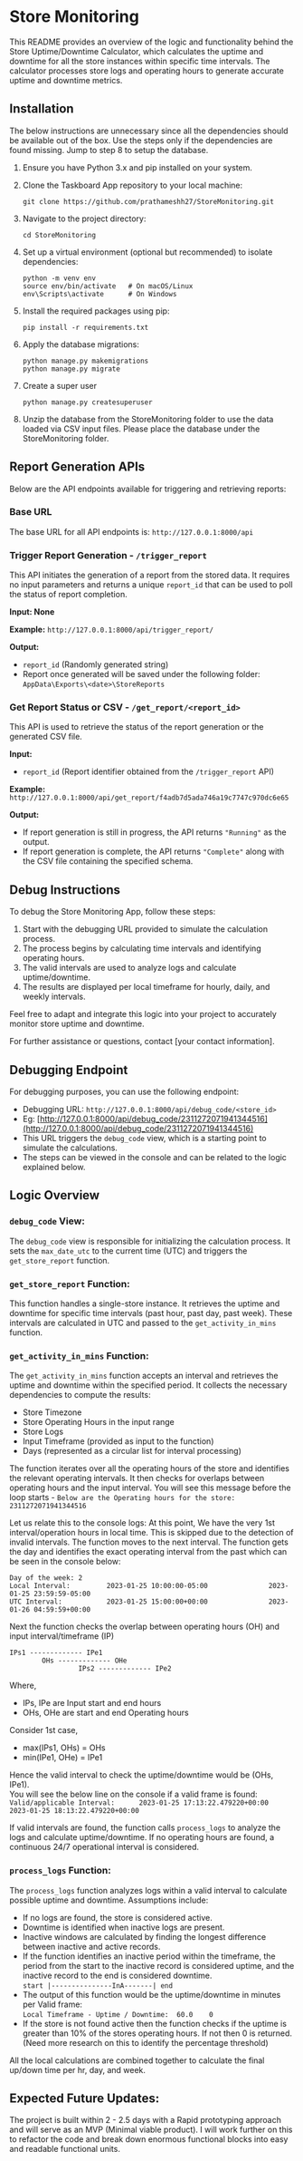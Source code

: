 # Store Monitoring

This README provides an overview of the logic and functionality behind the Store Uptime/Downtime Calculator, which calculates the uptime and downtime for all the store instances within specific time intervals. The calculator processes store logs and operating hours to generate accurate uptime and downtime metrics.

## Installation
The below instructions are unnecessary since all the dependencies should be available out of the box.
Use the steps only if the dependencies are found missing.
Jump to step 8 to setup the database.

1. Ensure you have Python 3.x and pip installed on your system.

2. Clone the Taskboard App repository to your local machine:
   ```shell
   git clone https://github.com/prathameshh27/StoreMonitoring.git
   ```

3. Navigate to the project directory:
   ```shell
   cd StoreMonitoring
   ```

4. Set up a virtual environment (optional but recommended) to isolate dependencies:
   ```shell
   python -m venv env
   source env/bin/activate   # On macOS/Linux
   env\Scripts\activate      # On Windows
   ```

5. Install the required packages using pip:
    ```shell
    pip install -r requirements.txt
    ```

6. Apply the database migrations:
    ```shell
    python manage.py makemigrations
    python manage.py migrate
    ```

7. Create a super user
    ```shell
    python manage.py createsuperuser
    ```

8. Unzip the database from the StoreMonitoring folder to use the data loaded via CSV input files.
Please place the database under the StoreMonitoring folder.


## Report Generation APIs
Below are the API endpoints available for triggering and retrieving reports:

### Base URL

The base URL for all API endpoints is: `http://127.0.0.1:8000/api`


### Trigger Report Generation - `/trigger_report`

This API initiates the generation of a report from the stored data. It requires no input parameters and returns a unique `report_id` that can be used to poll the status of report completion.

**Input: None**

**Example:**
`http://127.0.0.1:8000/api/trigger_report/`

**Output:**
- `report_id` (Randomly generated string)
- Report once generated will be saved under the following folder: 
`AppData\Exports\<date>\StoreReports`
  
### Get Report Status or CSV - `/get_report/<report_id>`

This API is used to retrieve the status of the report generation or the generated CSV file.

**Input:**
- `report_id` (Report identifier obtained from the `/trigger_report` API)

**Example:**
`http://127.0.0.1:8000/api/get_report/f4adb7d5ada746a19c7747c970dc6e65`

**Output:**
- If report generation is still in progress, the API returns `"Running"` as the output.
- If report generation is complete, the API returns `"Complete"` along with the CSV file containing the specified schema.


## Debug Instructions

To debug the Store Monitoring App, follow these steps:

1. Start with the debugging URL provided to simulate the calculation process.
2. The process begins by calculating time intervals and identifying operating hours.
3. The valid intervals are used to analyze logs and calculate uptime/downtime.
4. The results are displayed per local timeframe for hourly, daily, and weekly intervals.

Feel free to adapt and integrate this logic into your project to accurately monitor store uptime and downtime.

For further assistance or questions, contact [your contact information].



## Debugging Endpoint

For debugging purposes, you can use the following endpoint:
- Debugging URL: `http://127.0.0.1:8000/api/debug_code/<store_id>`
- Eg: [http://127.0.0.1:8000/api/debug_code/2311272071941344516](http://127.0.0.1:8000/api/debug_code/2311272071941344516)
- This URL triggers the `debug_code` view, which is a starting point to simulate the calculations.
- The steps can be viewed in the console and can be related to the logic explained below.



## Logic Overview

### `debug_code` View:

The `debug_code` view is responsible for initializing the calculation process. It sets the `max_date_utc` to the current time (UTC) and triggers the `get_store_report` function.

### `get_store_report` Function:

This function handles a single-store instance. It retrieves the uptime and downtime for specific time intervals (past hour, past day, past week). These intervals are calculated in UTC and passed to the `get_activity_in_mins` function.

### `get_activity_in_mins` Function:

The `get_activity_in_mins` function accepts an interval and retrieves the uptime and downtime within the specified period. It collects the necessary dependencies to compute the results:

- Store Timezone
- Store Operating Hours in the input range
- Store Logs
- Input Timeframe (provided as input to the function)
- Days (represented as a circular list for interval processing)

The function iterates over all the operating hours of the store and identifies the relevant operating intervals. It then checks for overlaps between operating hours and the input interval.
You will see this message before the loop starts - 
```Below are the Operating hours for the store:  2311272071941344516```

Let us relate this to the console logs:
At this point, We have the very 1st interval/operation hours in local time.
This is skipped due to the detection of invalid intervals. The function moves to the next interval. 
The function gets the day and identifies the exact operating interval from the past which can be seen in the console below:

```
Day of the week: 2
Local Interval:         2023-01-25 10:00:00-05:00               2023-01-25 23:59:59-05:00
UTC Interval:           2023-01-25 15:00:00+00:00               2023-01-26 04:59:59+00:00
```

Next the function checks the overlap between operating hours (OH) and input interval/timeframe (IP)
```
IPs1 ------------- IPe1
        OHs ------------- OHe
                 IPs2 ------------- IPe2
```
Where, 
- IPs, IPe are Input start and end hours
- OHs, OHe are start and end Operating hours 

Consider 1st case,
- max(IPs1, OHs) = OHs
- min(IPe1, OHe) = IPe1

Hence the valid interval to check the uptime/downtime would be (OHs, IPe1).                                             
You will see the below line on the console if a valid frame is found:                                                       
```Valid/applicable Interval:      2023-01-25 17:13:22.479220+00:00      2023-01-25 18:13:22.479220+00:00```


If valid intervals are found, the function calls `process_logs` to analyze the logs and calculate uptime/downtime. If no operating hours are found, a continuous 24/7 operational interval is considered.

### `process_logs` Function:

The `process_logs` function analyzes logs within a valid interval to calculate possible uptime and downtime. 
Assumptions include:

- If no logs are found, the store is considered active.
- Downtime is identified when inactive logs are present.
- Inactive windows are calculated by finding the longest difference between inactive and active records.
- If the function identifies an inactive period within the timeframe, the period from the start to the inactive record is considered uptime, and the inactive record to the end is considered downtime.                
          ```start |---------------InA-------| end```
- The output of this function would be the uptime/downtime in minutes per Valid frame:             
```Local Timeframe - Uptime / Downtime:  60.0    0```
- If the store is not found active then the function checks if the uptime is greater than 10% of the stores operating hours. If not then 0 is returned. (Need more research on this to identify the percentage threshold) 

All the local calculations are combined together to calculate the final up/down time per hr, day, and week.


## Expected Future Updates:
The project is built within 2 - 2.5 days with a Rapid prototyping approach and will serve as an MVP (Minimal viable product).
I will work further on this to refactor the code and break down enormous functional blocks into easy and readable functional units. 
